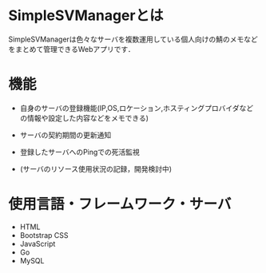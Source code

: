 # SimpleSVManagerとは
SimpleSVManagerは色々なサーバを複数運用している個人向けの鯖のメモなどをまとめて管理できるWebアプリです．
# 機能
- 自身のサーバの登録機能(IP,OS,ロケーション,ホスティングプロバイダなどの情報や設定した内容などをメモできる)
- サーバの契約期間の更新通知
- 登録したサーバへのPingでの死活監視


- (サーバのリソース使用状況の記録，開発検討中)
# 使用言語・フレームワーク・サーバ
- HTML
- Bootstrap CSS
- JavaScript
- Go
- MySQL
